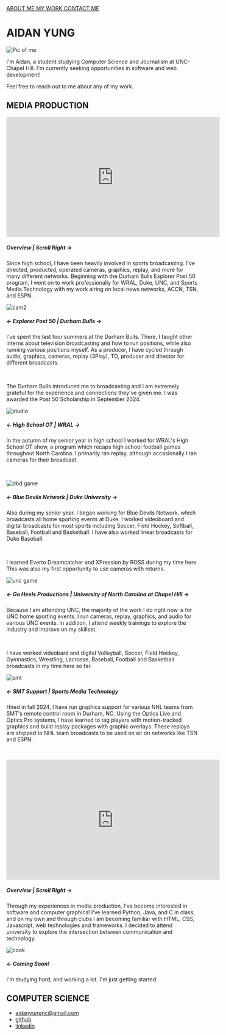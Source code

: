 <!DOCTYPE html>
<html lang="en">
<head>
    <meta charset="UTF-8">
    <meta name="viewport" content="width=device-width, initial-scale=1.0">
    <link rel="stylesheet" href="./styles.css">
    <link rel="preconnect" href="https://fonts.googleapis.com">
    <link rel="preconnect" href="https://fonts.gstatic.com" crossorigin>
    <link href="https://fonts.googleapis.com/css2?family=Jacquarda+Bastarda+9&family=Roboto:ital,wght@0,100;0,300;0,400;0,500;0,700;0,900;1,100;1,300;1,400;1,500;1,700;1,900&display=swap" rel="stylesheet">
    <title> Aidan's Website </title>
</head>
<body>
    <div class="sidebar">
        <div class="side-container">
            <a href="#main"> ABOUT ME </a>
            <a href="#port"> MY WORK </a>
            <a href="#foot"> CONTACT ME </a>
        </div>
    </div>
    <div class="has-bar">
        <div class="side-placeholder">
        </div>
        <div class="stream"> 
            <div id="main" class="main">
                <div class="main-item namecard">
                    <h1 class="roboto-regular">
                        AIDAN YUNG
                    </h1>
                </div>
                <div class="main-item pic Roboto">
                    <img src="https://pbs.twimg.com/media/GZAhensbAAM_enz?format=jpg&name=900x900" alt="Pic of me">
                    <div class="intro roboto-light">
                        <p> I'm Aidan, a student studying Computer Science and Journalism at UNC-Chapel Hill. I'm currently seeking opportunities in software and web development!</p>
                        <p> Feel free to reach out to me about any of my work. </p>
                    </div>
                </div>
            </div>
            <div id="port" class="portfolio-base">
                <div class="ptitle Roboto"> 
                    <h2> MEDIA PRODUCTION </h2>    
                </div>
                <div class="swipe">
                    <div class="pinfo"> 
                        <div class="card roboto-light">
                            <div>
                                <iframe width="560" height="315" src="https://www.youtube.com/embed/Gb9YI6pbtn0?si=oRa6mDrjzQogMl7X" title="YouTube video player" frameborder="0" allow="accelerometer; autoplay; clipboard-write; encrypted-media; gyroscope; picture-in-picture; web-share" referrerpolicy="strict-origin-when-cross-origin" allowfullscreen></iframe>
                            </div>
                            <div>
                                <h5> Overview | Scroll Right → </h5>
                                <p> Since high school, I have been heavily involved in sports broadcasting. I've directed, producted, operated cameras, graphics, replay, and more for many different networks. Beginning with the Durham Bulls Explorer Post 50 program, I went on to work professionally for WRAL, Duke, UNC, and Sports Media Technology with my work airing on local news networks, ACCN, TSN, and ESPN. </p>
                            </div>
                        </div> 
                    </div>
                    <div class="pinfo"> 
                        <div class="card roboto-light">
                            <div>
                                <img src="https://pbs.twimg.com/media/GZz8Y5Va0AAivUl?format=jpg&name=medium" alt="cam2">
                            </div>
                            <div>
                                <h5> ← Explorer Post 50 | Durham Bulls → </h5>
                                <p> I've spent the last four summers at the Durham Bulls. There, I taught other interns about television broadcasting and how to run positions, while also running various positions myself. As a producer, I have cycled through audio, graphics, cameras, replay (3Play), TD, producer and director for different broadcasts. </p>
                                <p> ‎  </p>
                                <p> The Durham Bulls introduced me to broadcasting and I am extremely grateful for the experience and connections they've given me. I was awarded the Post 50 Scholarship in September 2024. </p>
                            </div>
                        </div> 
                    </div>
                    <div class="pinfo"> 
                        <div class="card roboto-light">
                            <div>
                                <img src="https://pbs.twimg.com/media/GZ0HWgta8AAgI0J?format=jpg&name=small" alt="studio">
                            </div>
                            <div>
                                <h5> ← High School OT | WRAL → </h5>
                                <p> In the autumn of my senior year in high school I worked for WRAL's High School OT show, a program which recaps high school football games throughout North Carolina. I primarily ran replay, although occasionally I ran cameras for their broadcast. </p>
                                <p> ‎  </p>
                                <p>  </p>
                            </div>
                        </div> 
                    </div>
                    <div class="pinfo"> 
                        <div class="card roboto-light">
                            <div>
                                <img src="https://pbs.twimg.com/media/GZ0HWgtbgAAi9lC?format=jpg&name=900x900" alt="dbd game">
                            </div>
                            <div>
                                <h5> ← Blue Devils Network | Duke University → </h5>
                                <p> Also during my senior year, I began working for Blue Devils Network, which broadcasts all home sporting events at Duke. I worked videoboard and digital broadcasts for most sports including Soccer, Field Hockey, Softball, Baseball, Football and Basketball. I have also worked linear broadcasts for Duke Baseball. </p>
                                <p> ‎  </p>
                                <p> I learned Everto Dreamcatcher and XPression by ROSS during my time here. This was also my first opportunity to use cameras with returns. </p>
                            </div>
                        </div> 
                    </div>
                    <div class="pinfo"> 
                        <div class="card roboto-light">
                            <div>
                                <img src="https://pbs.twimg.com/media/GZ0HWgtagAAl4uo?format=jpg&name=900x900" alt="unc game">
                            </div>
                            <div>
                                <h5> ← Go Heels Productions | University of North Carolina at Chapel Hill → </h5>
                                <p> Because I am attending UNC, the majority of the work I do right now is for UNC home sporting events. I run cameras, replay, graphics, and audio for various UNC events. In addition, I attend weekly trainings to explore the industry and improve on my skillset. </p>
                                <p> ‎  </p>
                                <p> I have worked videobard and digital Volleyball, Soccer, Field Hockey, Gymnastics, Wrestling, Lacrosse, Baseball, Football and Basketball broadcasts in my time here so far. </p>
                            </div>
                        </div> 
                    </div>
                    <div class="pinfo"> 
                        <div class="card roboto-light">
                            <div>
                                <img src="https://pbs.twimg.com/media/GZ0KszjacAAo0_g?format=jpg&name=medium" alt="smt">
                            </div>
                            <div>
                                <h5> ← SMT Support | Sports Media Technology </h5>
                                <p> Hired in fall 2024, I have run graphics support for various NHL teams from SMT's remote control room in Durham, NC. Using the Optics Live and Optics Pro systems, I have learned to tag players with motion-tracked graphics and build replay packages with graphic overlays. These replays are shipped to NHL team broadcasts to be used on air on networks like TSN and ESPN. </p>
                                <p> ‎  </p>
                                <p> </p>
                            </div>
                        </div> 
                    </div>
                </div>
            </div>
            <div class="portfolio-base">
                <div class="swipe">
                    <div class="cinfo"> 
                        <div class="card roboto-light">
                            <div>
                                <iframe width="560" height="315" src="https://www.youtube.com/embed/ct1uyHFMey8?si=-q3A--lrSQIGRj-O" title="YouTube video player" frameborder="0" allow="accelerometer; autoplay; clipboard-write; encrypted-media; gyroscope; picture-in-picture; web-share" referrerpolicy="strict-origin-when-cross-origin" allowfullscreen></iframe>
                            </div>
                            <div>
                                <h5> Overview | Scroll Right → </h5>
                                <p> Through my experiences in media production, I've become interested in software and computer graphics! I've learned Python, Java, and C in class, and on my own and through clubs I am becoming familiar with HTML, CSS, Javascript, web technologies and frameworks. I decided to attend university to explore the intersection between communication and technology. </p>
                            </div>
                        </div>     
                    </div>
                    <div class="cinfo"> 
                        <div class="card roboto-light">
                            <div>
                                <img src="https://pbs.twimg.com/media/GZ0XGylb0AAQyKP?format=jpg&name=medium" alt="cook">
                            </div>
                            <div>
                                <h5> ← Coming Soon! </h5>
                                <p> I'm studying hard, and working a lot. I'm just getting started. </p>
                            </div>     
                        </div>
                    </div>
                </div>
                <div class="ctitle"> 
                    <h2> COMPUTER SCIENCE </h2>    
                </div>  
            </div>  
        </div>
    </div>
    <div id="foot" class="footer">
        <div class="sections">
            <div class="contact-info roboto-light">
                <ul>
                    <li> <a href="https://mail.google.com/mail/u/0/#inbox"> aidanyungnc@gmail.com </a> </li>
                    <li> <a href="https://github.com/aidanyung104"> github </a> </li>
                    <li> <a href="https://www.linkedin.com/in/aidan-yung/"> linkedin </a> </li>
                </ul>
            </div>
            <div>
                <img href="">
            </div>
        </div>
    </div>
</body>
</html>
